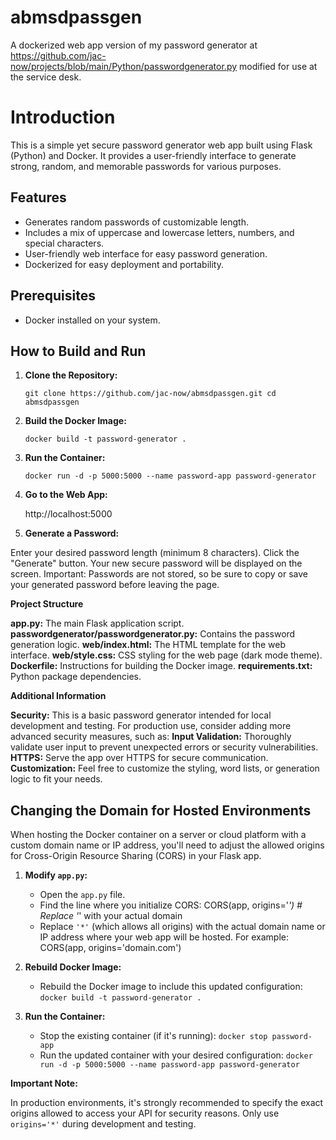 # abmsdpassgen
A dockerized web app version of my password generator at https://github.com/jac-now/projects/blob/main/Python/passwordgenerator.py modified for use at the service desk.

# Introduction

This is a simple yet secure password generator web app built using Flask (Python) and Docker. It provides a user-friendly interface to generate strong, random, and memorable passwords for various purposes.

## Features

- Generates random passwords of customizable length.
- Includes a mix of uppercase and lowercase letters, numbers, and special characters.
- User-friendly web interface for easy password generation.
- Dockerized for easy deployment and portability.

## Prerequisites

- Docker installed on your system.

## How to Build and Run

1. **Clone the Repository:**

   `git clone https://github.com/jac-now/abmsdpassgen.git
   cd abmsdpassgen`
 
2. **Build the Docker Image:**
   
   `docker build -t password-generator .`
   
3. **Run the Container:**
   
   `docker run -d -p 5000:5000 --name password-app password-generator`

4. **Go to the Web App:**

   http://localhost:5000

5. **Generate a Password:**

Enter your desired password length (minimum 8 characters).
Click the "Generate" button.
Your new secure password will be displayed on the screen.
Important: Passwords are not stored, so be sure to copy or save your generated password before leaving the page.

**Project Structure**

**app.py:** The main Flask application script.
**passwordgenerator/passwordgenerator.py:** Contains the password generation logic.
**web/index.html:** The HTML template for the web interface.
**web/style.css:** CSS styling for the web page (dark mode theme).
**Dockerfile:** Instructions for building the Docker image.
**requirements.txt:** Python package dependencies.

**Additional Information**

**Security:** This is a basic password generator intended for local development and testing. For production use, consider adding more advanced security measures, such as:
**Input Validation:** Thoroughly validate user input to prevent unexpected errors or security vulnerabilities.
**HTTPS:** Serve the app over HTTPS for secure communication.
**Customization:** Feel free to customize the styling, word lists, or generation logic to fit your needs.



## Changing the Domain for Hosted Environments

When hosting the Docker container on a server or cloud platform with a custom domain name or IP address, you'll need to adjust the allowed origins for Cross-Origin Resource Sharing (CORS) in your Flask app.

1. **Modify `app.py`:**

   - Open the `app.py` file.
   - Find the line where you initialize CORS:
     CORS(app, origins='*')  # Replace '*' with your actual domain
   - Replace `'*'` (which allows all origins) with the actual domain name or IP address where your web app will be hosted. For example:
     CORS(app, origins='domain.com')

2. **Rebuild Docker Image:**

   - Rebuild the Docker image to include this updated configuration:
     `docker build -t password-generator .`

3. **Run the Container:**

   - Stop the existing container (if it's running):
     `docker stop password-app`
   - Run the updated container with your desired configuration:
     `docker run -d -p 5000:5000 --name password-app password-generator`

**Important Note:**

In production environments, it's strongly recommended to specify the exact origins allowed to access your API for security reasons. Only use `origins='*'` during development and testing.
